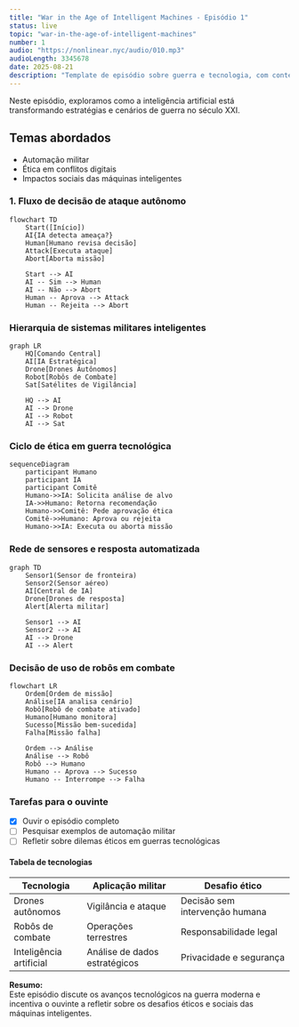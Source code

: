 ```yaml
---
title: "War in the Age of Intelligent Machines - Episódio 1"
status: live
topic: "war-in-the-age-of-intelligent-machines"
number: 1
audio: "https://nonlinear.nyc/audio/010.mp3"
audioLength: 3345678
date: 2025-08-21
description: "Template de episódio sobre guerra e tecnologia, com conteúdo variado para testar o layout."
---
```


Neste episódio, exploramos como a inteligência artificial está transformando estratégias e cenários de guerra no século XXI.

## Temas abordados

- Automação militar
- Ética em conflitos digitais
- Impactos sociais das máquinas inteligentes

### 1. Fluxo de decisão de ataque autônomo

```mermaid
flowchart TD
    Start([Início])
    AI{IA detecta ameaça?}
    Human[Humano revisa decisão]
    Attack[Executa ataque]
    Abort[Aborta missão]

    Start --> AI
    AI -- Sim --> Human
    AI -- Não --> Abort
    Human -- Aprova --> Attack
    Human -- Rejeita --> Abort
```

### Hierarquia de sistemas militares inteligentes

```mermaid
graph LR
    HQ[Comando Central]
    AI[IA Estratégica]
    Drone[Drones Autônomos]
    Robot[Robôs de Combate]
    Sat[Satélites de Vigilância]

    HQ --> AI
    AI --> Drone
    AI --> Robot
    AI --> Sat
```

### Ciclo de ética em guerra tecnológica

```mermaid
sequenceDiagram
    participant Humano
    participant IA
    participant Comitê
    Humano->>IA: Solicita análise de alvo
    IA->>Humano: Retorna recomendação
    Humano->>Comitê: Pede aprovação ética
    Comitê->>Humano: Aprova ou rejeita
    Humano->>IA: Executa ou aborta missão
```

### Rede de sensores e resposta automatizada

```mermaid
graph TD
    Sensor1(Sensor de fronteira)
    Sensor2(Sensor aéreo)
    AI[Central de IA]
    Drone[Drones de resposta]
    Alert[Alerta militar]

    Sensor1 --> AI
    Sensor2 --> AI
    AI --> Drone
    AI --> Alert
```

### Decisão de uso de robôs em combate

```mermaid
flowchart LR
    Ordem[Ordem de missão]
    Análise[IA analisa cenário]
    Robô[Robô de combate ativado]
    Humano[Humano monitora]
    Sucesso[Missão bem-sucedida]
    Falha[Missão falha]

    Ordem --> Análise
    Análise --> Robô
    Robô --> Humano
    Humano -- Aprova --> Sucesso
    Humano -- Interrompe --> Falha
```

### Tarefas para o ouvinte

- [x] Ouvir o episódio completo
- [ ] Pesquisar exemplos de automação militar
- [ ] Refletir sobre dilemas éticos em guerras tecnológicas

#### Tabela de tecnologias

| Tecnologia           | Aplicação militar           | Desafio ético           |
|----------------------|----------------------------|-------------------------|
| Drones autônomos     | Vigilância e ataque        | Decisão sem intervenção humana |
| Robôs de combate     | Operações terrestres       | Responsabilidade legal  |
| Inteligência artificial | Análise de dados estratégicos | Privacidade e segurança |

**Resumo:**  
Este episódio discute os avanços tecnológicos na guerra moderna e incentiva o ouvinte a refletir sobre os desafios éticos e sociais das máquinas inteligentes.
